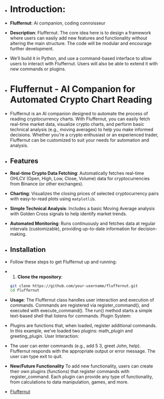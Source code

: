 
- # Introduction:
- **Fluffernut**: Ai companion, coding connoisseur

- **Description**: Fluffernut. The core idea here is to design a framework where users can easily add new features and functionality without altering the main structure. The code will be modular and encourage further development.

- We'll build it in Python, and use a command-based interface to allow users to interact with Fluffernut. Users will also be able to extend it with new commands or plugins.

- # Fluffernut - AI Companion for Automated Crypto Chart Reading

- Fluffernut is an AI companion designed to automate the process of reading cryptocurrency charts. With Fluffernut, you can easily fetch real-time market data, visualize crypto charts, and perform basic technical analysis (e.g., moving averages) to help you make informed decisions. Whether you're a crypto enthusiast or an experienced trader, Fluffernut can be customized to suit your needs for automation and analysis.

- ## Features

- **Real-time Crypto Data Fetching**: Automatically fetches real-time OHLCV (Open, High, Low, Close, Volume) data for cryptocurrencies from Binance (or other exchanges).
- **Charting**: Visualizes the closing prices of selected cryptocurrency pairs with easy-to-read plots using `matplotlib`.
- **Simple Technical Analysis**: Includes a basic Moving Average analysis with Golden Cross signals to help identify market trends.
- **Automated Monitoring**: Runs continuously and fetches data at regular intervals (customizable), providing up-to-date information for decision-making.

- ## Installation

- Follow these steps to get Fluffernut up and running:

- 1. **Clone the repository**:
   ```bash
   git clone https://github.com/your-username/fluffernut.git
   cd fluffernut

- **Usage**: The Fluffernut class handles user interaction and execution of commands.
Commands are registered via register_command(), and executed with execute_command().
The run() method starts a simple text-based shell that listens for commands.
Plugin System:

- Plugins are functions that, when loaded, register additional commands.
In this example, we’ve loaded two plugins: math_plugin and greeting_plugin.
User Interaction:

- The user can enter commands (e.g., add 5 3, greet John, help).
Fluffernut responds with the appropriate output or error message.
The user can type exit to quit.

- **New/Future Functionality** To add new functionality, users can create their own plugins (functions) that register commands with register_command.
Each plugin can provide any type of functionality, from calculations to data manipulation, games, and more.


- [Fluffernut](https://x.com/Fluffernut13813) 

